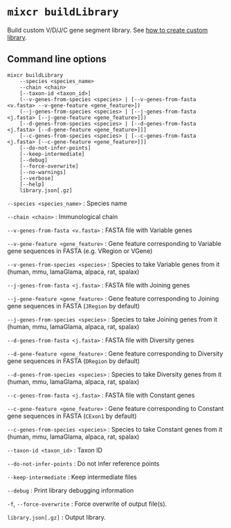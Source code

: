 # `mixcr buildLibrary`

Build custom V/D/J/C gene segment library. See [how to create custom library](../guides/create-custom-library.md).

## Command line options 

```
mixcr buildLibrary 
    --species <species_name>
    --chain <chain>
    [--taxon-id <taxon_id>]
    (--v-genes-from-species <species> | [--v-genes-from-fasta <v.fasta> --v-gene-feature <gene_feature>])
    (--j-genes-from-species <species> | [--j-genes-from-fasta <j.fasta> [--j-gene-feature <gene_feature>]])
    [--d-genes-from-species <species> | [--d-genes-from-fasta <j.fasta> [--d-gene-feature <gene_feature>]]]
    [--c-genes-from-species <species> | [--c-genes-from-fasta <j.fasta> [--c-gene-feature <gene_feature>]]]
    [--do-not-infer-points]
    [--keep-intermediate]
    [--debug]
    [--force-overwrite]
    [--no-warnings]
    [--verbose]
    [--help]
    library.json[.gz]
```

`--species <species_name>`
: Species name

`--chain <chain>`
: Immunological chain

`--v-genes-from-fasta <v.fasta>`
: FASTA file with Variable genes

`--v-gene-feature <gene_feature>`
: Gene feature corresponding to Variable gene sequences in FASTA (e.g. VRegion or VGene)

`--v-genes-from-species <species>`
: Species to take Variable genes from it (human, mmu, lamaGlama, alpaca, rat, spalax)

`--j-genes-from-fasta <j.fasta>`
: FASTA file with Joining genes

`--j-gene-feature <gene_feature>`
: Gene feature corresponding to Joining gene sequences in FASTA (`JRegion` by default)

`--j-genes-from-species <species>`
: Species to take Joining genes from it (human, mmu, lamaGlama, alpaca, rat, spalax)

`--d-genes-from-fasta <j.fasta>`
: FASTA file with Diversity genes

`--d-gene-feature <gene_feature>`
: Gene feature corresponding to Diversity gene sequences in FASTA (`DRegion` by default)

`--d-genes-from-species <species>`
: Species to take Diversity genes from it (human, mmu, lamaGlama, alpaca, rat, spalax)

`--c-genes-from-fasta <j.fasta>`
: FASTA file with Constant genes

`--c-gene-feature <gene_feature>`
: Gene feature corresponding to Constant gene sequences in FASTA (`CExon1` by default)

`--c-genes-from-species <species>`
: Species to take Constant genes from it (human, mmu, lamaGlama, alpaca, rat, spalax)

`--taxon-id <taxon_id>`
: Taxon ID

`--do-not-infer-points`
: Do not infer reference points

`--keep-intermediate`
: Keep intermediate files

`--debug`
: Print library debugging information

`-f`, `--force-overwrite`
: Force overwrite of output file(s).

`library.json[.gz]`
: Output library.
